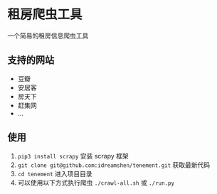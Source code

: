# 租房爬虫工具
一个简易的租房信息爬虫工具

## 支持的网站
* 豆瓣
* 安居客
* 房天下
* 赶集网
* ...

## 使用
1. `pip3 install scrapy` 安装 scrapy 框架
2. `git clone git@github.com:idreamshen/tenement.git` 获取最新代码
3. `cd tenement` 进入项目目录
4. 可以使用以下方式执行爬虫 `./crawl-all.sh` 或 `./run.py`